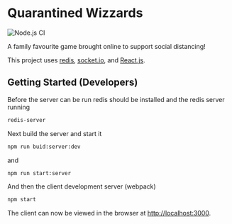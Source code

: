 # Quarantined Wizzards

![Node.js CI](https://github.com/creisle/quarantined_wizzards/workflows/Node.js%20CI/badge.svg)

A family favourite game brought online to support social distancing!

This project uses [redis](https://redis.io/), [socket.io](https://socket.io/), and [React.js](https://reactjs.org/).

## Getting Started (Developers)

Before the server can be run redis should be installed and the redis server running

```bash
redis-server
```
Next build the server and start it
```bash
npm run buid:server:dev
```
and 
```bash
npm run start:server
```

And then the client development server (webpack)

```bash
npm start
```

The client can now be viewed in the browser at [http://localhost:3000](http://localhost:3000).
